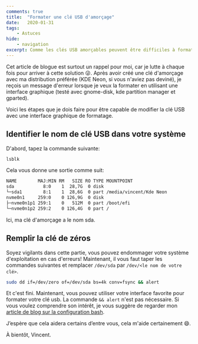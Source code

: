 ```yaml
---
comments: true
title:  "Formater une clé USB d'amorçage"
date:   2020-01-31
tags:
    - Astuces
hide:
    - navigation
excerpt: Comme les clés USB amorçables peuvent être difficiles à formater avec des interfaces graphiques basé sur gparted, ce rappel peut faire gagner beaucoup de temps dans la recherche d'une solution.
---
```


Cet article de blogue est surtout un rappel pour moi, car je lutte à chaque fois pour arriver à cette solution 😜.
Après avoir créé une clé d'amorçage avec ma distribution préférée (KDE Neon, si vous n'aviez pas deviné), je reçois un message d'erreur lorsque je veux la formater en utilisant une interface graphique (testé avec gnome-disk, kde partition manager et gparted).

Voici les étapes que je dois faire pour être capable de modifier la clé USB avec une interface graphique de formatage.

## Identifier le nom de clé USB dans votre système

D'abord, tapez la commande suivante:

```bash
lsblk
```

Cela vous donne une sortie comme suit:

```bash
NAME        MAJ:MIN RM   SIZE RO TYPE MOUNTPOINT
sda           8:0    1  28,7G  0 disk
└─sda1        8:1    1  28,6G  0 part /media/vincent/Kde Neon
nvme0n1     259:0    0 126,9G  0 disk
├─nvme0n1p1 259:1    0   512M  0 part /boot/efi
└─nvme0n1p2 259:2    0 126,4G  0 part /
```

Ici, ma clé d'amorçage a le nom sda.

## Remplir la clé de zéros

Soyez vigilants dans cette partie, vous pouvez endommager votre système d'exploitation en cas d'erreurs!
Maintenant, il vous faut taper les commandes suivantes et remplacer `/dev/sda` par `/dev/<le nom de votre clé>`.

```bash
sudo dd if=/dev/zero of=/dev/sda bs=4k conv=fsync && alert
```

Et c'est fini.
Maintenant, vous pouvez utiliser votre interface favorite pour formater votre clé usb.
La commande `&& alert` n'est pas nécessaire.
Si vous voulez comprendre son intérêt, je vous suggère de regarder mon [article de blog sur la configuration bash](../2019/09-23-terminal-multiplexers.md).

J’espère que cela aidera certains d’entre vous, cela m'aide certainement 😄.

À bientôt, Vincent.
